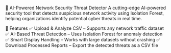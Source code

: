 🚀 AI-Powered Network Security Threat Detector
A cutting-edge AI-powered security tool that detects suspicious network activity using Isolation Forest, helping organizations identify potential cyber threats in real time.

📌 Features
✅ Upload & Analyze CSV – Supports any network traffic dataset
✅ AI-Based Threat Detection – Uses Isolation Forest for anomaly detection
✅ Smart Display Handling – Works with large datasets without crashing
✅ Download Processed Reports – Export the detected threats as a CSV file
